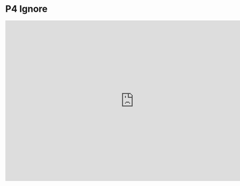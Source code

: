 # P4 Ignore

<iframe width="800" height="500" src="https://www.youtube.com/embed/Dosn__O3SO8?si=_CxMd81tj8yzZ1gc" title="YouTube video player" frameborder="0" allow="accelerometer; autoplay; clipboard-write; encrypted-media; gyroscope; picture-in-picture; web-share" allowfullscreen=""></iframe>
